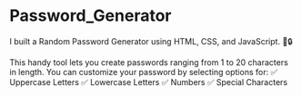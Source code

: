 # Password_Generator
I built a Random Password Generator using HTML, CSS, and JavaScript. 🎉🔒

This handy tool lets you create passwords ranging from 1 to 20 characters in length. You can customize your password by selecting options for:
✅ Uppercase Letters
✅ Lowercase Letters
✅ Numbers
✅ Special Characters
